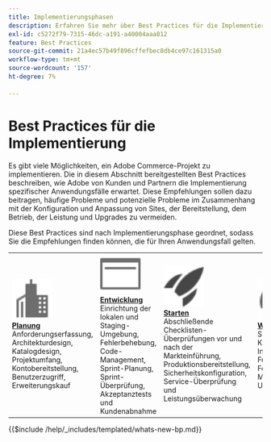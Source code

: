 ```yaml
---
title: Implementierungsphasen
description: Erfahren Sie mehr über Best Practices für die Implementierungsphasen von Adobe Commerce-Projekten.
exl-id: c5272f79-7315-46dc-a191-a40004aaa812
feature: Best Practices
source-git-commit: 21a4ec57b49f896cffefbec8db4ce97c161315a0
workflow-type: tm+mt
source-wordcount: '157'
ht-degree: 7%

---
```


# Best Practices für die Implementierung

Es gibt viele Möglichkeiten, ein Adobe Commerce-Projekt zu implementieren. Die in diesem Abschnitt bereitgestellten Best Practices beschreiben, wie Adobe von Kunden und Partnern die Implementierung spezifischer Anwendungsfälle erwartet. Diese Empfehlungen sollen dazu beitragen, häufige Probleme und potenzielle Probleme im Zusammenhang mit der Konfiguration und Anpassung von Sites, der Bereitstellung, dem Betrieb, der Leistung und Upgrades zu vermeiden.

Diese Best Practices sind nach Implementierungsphase geordnet, sodass Sie die Empfehlungen finden können, die für Ihren Anwendungsfall gelten.

<table style="table-layout:fixed">
<tr>
  <td>
    <a href="planning/overview.md">
    <img alt="Planung" src="../../assets/icons/enterprise.svg" width="80" height="80"/>
    </a>
    <div>
    <a href="planning/overview.md"><strong>Planung</strong></a>
    </div>
    Anforderungserfassung, Architekturdesign, Katalogdesign, Projektumfang, Kontobereitstellung, Benutzerzugriff, Erweiterungskauf
    <br>
  </td>
  <td>
    <a href="development/overview.md">
      <img alt="Entwicklung" src="../../assets/icons/page-rule.svg" width="80" height="80">
    </a>
    <div>
    <a href="development/overview.md"><strong>Entwicklung</strong></a>
    </div>
    Einrichtung der lokalen und Staging-Umgebung, Fehlerbehebung, Code-Management, Sprint-Planung, Sprint-Überprüfung, Akzeptanztests und Kundenabnahme
    <br>
  </td>
  <td>
    <a href="launch/overview.md">
      <img alt="Starten" src="../../assets/icons/launch.svg" width="80" height="80">
    </a>
    <div>
    <a href="launch/overview.md"><strong>Starten</strong></a>
    </div>
    Abschließende Checklisten-Überprüfungen vor und nach der Markteinführung, Produktionsbereitstellung, Sicherheitskonfiguration, Service-Überprüfung und Leistungsüberwachung  
    <br>
  </td>
  <td>
    <a href="maintenance/overview.md">
      <img alt="Wartung" src="../../assets/icons/gauge.svg" width="80" height="80">
    </a>
    <div>
    <a href="maintenance/overview.md"><strong>Wartung</strong></a>
    </div>
    Site-Überwachung, Katalogverwaltung, Indizierung, Konfiguration, Funktionsverbesserungen, Fehlerbehebung, Managed Services, Upgrades   
    <br>
  </td>
</tr>
</table>

{{$include /help/_includes/templated/whats-new-bp.md}}

<!-- Last updated from includes: 2025-09-04 11:19:10 -->
